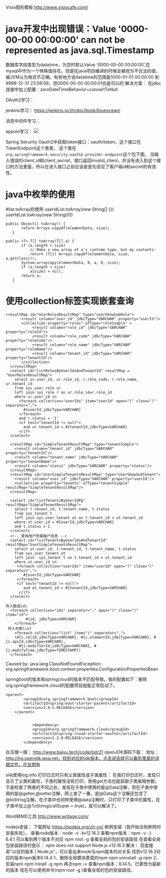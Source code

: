 Visio图形模板
http://www.visiocafe.com/

# java开发中出现错误：Value '0000-00-00 00:00:00' can not be represented as java.sql.Timestamp  
数据库字段类型为datatime，为空时默认Value '0000-00-00 00:00:00',在mysql中作为一个特殊值存在。但是在java项目编译的时候会被视为不合法的值，被JVM认为格式不正确。有些地方说datatime的范围是1000-01-01 00:00:00 到 9999-12-31 23:59:59，但0000-00-00 00:00:01也是可以的
解决方案：
在jdbc连接中加上配置：zeroDateTimeBehavior=convertToNull

OAuth2学习：

jenkins学习：
https://jenkins.io/zh/doc/book/blueocean/

消息中间件学习：

appolo学习：
![](../basic/image/无标题.png)

Spring Security Oauth2中获取token接口：oauth/token，这个接口在TokenEndpoint这个类里，
这个类在`org.springframework.security.oauth2.provider.endpoint`这个包下面。
当输入错误的client_id和client_secret，接口返回invalid_client，并没有进入到这个接口的方法里面，所以在进入接口之前应该是首先验证了客户端id和secret的有效性。

# java中枚举的使用

#list.toArray的使用
userIdList.toArray(new String[] {})
userIdList.toArray(new String[0])


    
 ```
 public Object[] toArray() {
        return Arrays.copyOf(elementData, size);
    }
 
 public <T> T[] toArray(T[] a) {
        if (a.length < size)
            // Make a new array of a's runtime type, but my contents:
            return (T[]) Arrays.copyOf(elementData, size, a.getClass());
        System.arraycopy(elementData, 0, a, 0, size);
        if (a.length > size)
            a[size] = null;
        return a;
    }
```

# 使用collection标签实现嵌套查询

```
<resultMap id="UserRolesResultMap" type="userShowSubRole">
       <result column="user_id" jdbcType="VARCHAR" property="userId"/>
       <collection property="roles" ofType="roleSimple" >
            <result column="role_id" jdbcType="VARCHAR" property="roleId"/>
            <result column="role_code" jdbcType="VARCHAR" property="roleCode"/>
            <result column="role_name" jdbcType="VARCHAR" property="roleName"/>
            <result column="tenant_id" jdbcType="VARCHAR" property="tenantId"/>
       </collection>    
  </resultMap>
  <select id="listRolesByUserIdsAndTenantId" resultMap = "UserRolesResultMap">
    select ur.user_id, ur.role_id, r.role_code, r.role_name, ur.tenant_id   
    from sys_user_role ur
    left join sys_role r on ur.role_id=r.role_id
    where ur.user_id in     
      <foreach collection="userIds" item="userId" open="(" close=")" separator=",">
        #{userId,jdbcType=VARCHAR}
      </foreach>     
      and r.status = '1'
      <if test="tenantId != null">
        and ur.tenant_id = #{tenantId,jdbcType=VARCHAR}
      </if>
  </select>
  
  <resultMap id="SimpleTenantResultMap" type="tenantSimple">
    <result column="tenant_id" jdbcType="VARCHAR" property="tenantId"/>
    <result column="tenant_name" jdbcType="VARCHAR" property="tenantName"/>
    <result column="status" jdbcType="VARCHAR" property="status"/>
  </resultMap>  
  <resultMap id="UserSimpleTenantsResultMap" type="UserShowSubTenant">
    <result column="user_id" jdbcType="VARCHAR" property="userId"/>
    <collection property="tenants" ofType="tenantSimple" resultMap="SimpleTenantResultMap"/>        
  </resultMap>
  
  <select id="listTenantsByUserIdPg" resultMap="SimpleTenantResultMap">
    select t.tenant_id, t.tenant_name, t.status
    from sys_tenant t
    left join sys_user_tenant ut on t.tenant_id = ut.tenant_id
    where ut.user_id = #{userId,jdbcType=VARCHAR}
    and t.status = 1
  </select>
  <!-- 查询用户所属租户信息 -->
  <select id="listTenantsByUserIdsAndTenantId" resultMap="UserSimpleTenantsResultMap">
    select ut.user_id, t.tenant_id, t.tenant_name, t.status
    from sys_user_tenant ut
    left join  sys_tenant t on t.tenant_id = ut.tenant_id
    where ut.user_id in     
     <foreach collection="userIds" item="userId" open="(" close=")" separator=",">
        #{userId,jdbcType=VARCHAR}
     </foreach>    
     <if test="tenantId != null">
        and ut.tenant_id = #{tenantId,jdbcType=VARCHAR}
      </if>
  </select>
  
传入数组ids  
  <foreach collection="ids" separator="," open="(" close=")" item="id">
         #{id, jdbcType=VARCHAR}
    </foreach>
 传入列表list      
    <foreach collection="list" item="i" separator=",">
    (#{i.relId,jdbcType=VARCHAR}, #{i.elementId,jdbcType=VARCHAR}, #{i.apiId,jdbcType=VARCHAR}, 
      #{i.modifierId,jdbcType=VARCHAR}, #{i.modifyTime,jdbcType=TIMESTAMP})
  </foreach>
```

Caused by: java.lang.ClassNotFoundException: org.springframework.boot.context.properties.ConfigurationPropertiesBean

springboot的版本和springcloud的版本不匹配导致。我的配置如下：删除org.springframework.cloud的配置项目就能正常启动了。

```
<parent>
        <groupId>org.springframework.boot</groupId>
        <artifactId>spring-boot-starter-parent</artifactId>
        <version>2.0.5.RELEASE</version>
    </parent>
    
    
            <dependency>
            <groupId>org.springframework.cloud</groupId>
            <artifactId>spring-cloud-starter-oauth2</artifactId>
            <version>2.2.0.RELEASE</version>
        </dependency>
```

白玉搜一搜：
http://www.baiyu.tech/code/list/21
openJDK源码下载：
地址：http://hg.openjdk.java.net，找到对应的jdk版本，点击进去就可以看到里面的详细文件，在左侧有

sl4j使用log.info 打印日志时只有父类属性或子类属性：
在我打印日志时，发现只显示了父类的属性，子类的属性没有打印，使用get方法也能获取子类属相参数。于是检查了两者的不同之处，发现在子类中使用的是@Data注解，但在子类中使用的是@getter,@setter注解，网上查了一番，是@Data这个注解还包含了@toString注解。在子类中也同样使用@data注解时，只打印了子类中的属性，在子类中加上@ToString(callSuper = true)，就可以解决了。

Word转MD工具
http://www.writage.com/

nodejs安装：
下载网址
https://nodejs.org/zh-cn/
断网安装（我开始没有断网时安装失败）。
查看node版本：node -v -》v12.16.3
查看npm版本：npm -v -》6.4.1
可以看到两个版本不对应
npm root -g  查看全局的包的安装路径
在查看全局包安装路径时提示：
npm does not support Node.js v12.16.3
解决：
百度搜索"以往的版本 | Node.js"，可以查出来node与npm版本的对关系
找到v12.16.3对应的版本npm版本6.14.4
1、删除全局模块里面的npm
npm uninstall -g npm
2、  安装npm
npm install -g npm
再次npm -v 查看npm版本：6.14.5，已更改为最新的版本
现在可以使用命令(npm root -g )查看全局的包的安装路径。
